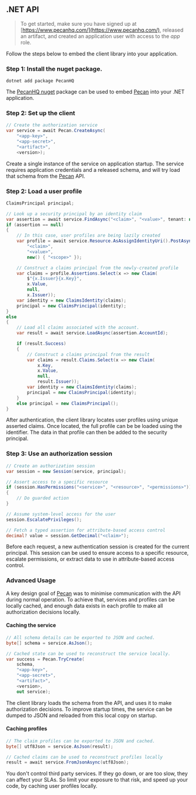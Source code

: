 ## .NET API

> To get started, make sure you have signed up at [https://www.pecanhq.com/](https://www.pecanhq.com/), released an artifact, and created an application user with access to the *app* role.

Follow the steps below to embed the client library into your application.

### Step 1: Install the nuget package.

```shell
dotnet add package PecanHQ
```

The [PecanHQ nuget](https://www.nuget.org/packages/PecanHQ) package can be used to embed [Pecan](https://www.pecanhq.com/) into your .NET application.

### Step 2: Set up the client

```csharp
// Create the authorization service
var service = await Pecan.CreateAsync(
    "<app-key>",
    "<app-secret>",
    "<artifact>",
    <version>);
```

Create a single instance of the service on application startup. The service requires application credentials and a released schema, and will try load that schema from the [Pecan](https://www.pecanhq.com/) API.

### Step 2: Load a user profile

```csharp
ClaimsPrincipal principal;

// Look up a security principal by an identity claim
var assertion = await service.FindAsync("<claim>", "<value>", tenant: null);
if (assertion == null)
{
    // In this case, user profiles are being lazily created
    var profile = await service.Resource.AsAssignIdentityUri().PostAsync(
        "<claim>",
        "<value>",
        new() { "<scope>" });

    // Construct a claims principal from the newly-created profile
    var claims = profile.Assertions.Select(x => new Claim(
        $"{x.Issuer}{x.Key}",
        x.Value,
        null,
        x.Issuer));
    var identity = new ClaimsIdentity(claims);
    principal = new ClaimsPrincipal(identity);
}
else
{
    // Load all claims associated with the account.
    var result = await service.LoadAsync(assertion.AccountId);

    if (result.Success)
    {
        // Construct a claims principal from the result
        var claims = result.Claims.Select(x => new Claim(
            x.Key,
            x.Value,
            null,
            result.Issuer));
        var identity = new ClaimsIdentity(claims);
        principal = new ClaimsPrincipal(identity);
    }
    else principal = new ClaimsPrincipal();
}
```

After authentication, the client library locates user profiles using unique asserted claims. Once located, the full profile can be be loaded using the identifier. The data in that profile can then be added to the security principal.

### Step 3: Use an authorization session

```csharp
// Create an authorization session
var session = new Session(service, principal);

// Assert access to a specific resource
if (session.HasPermissions("<service>", "<resource>", "<permissions>"))
{
    // Do guarded action
}

// Assume system-level access for the user
session.EscalatePrivileges();

// Fetch a typed assertion for attribute-based access control
decimal? value = session.GetDecimal("<claim>");
```

Before each request, a new authentication session is created for the current principal. This session can be used to ensure access to a specific resource, escalate permissions, or extract data to use in attribute-based access control.

### Advanced Usage

A key design goal of [Pecan](https://www.pecanhq.com/) was to minimise communication with the API during normal operation. To achieve that, services and profiles can be locally cached, and enough data exists in each profile to make all authorization decisions locally.

#### Caching the service

```csharp
// All schema details can be exported to JSON and cached.
byte[] schema = service.AsJson();

// Cached state can be used to reconstruct the service locally.
var success = Pecan.TryCreate(
    schema,
    "<app-key>",
    "<app-secret>",
    "<artifact>",
    <version>,
    out service);
```

The client library loads the schema from the API, and uses it to make authorization decisions. To improve startup times, the service can be dumped to JSON and reloaded from this local copy on startup.

#### Caching profiles

```csharp
// The claim profiles can be exported to JSON and cached.
byte[] utf8Json = service.AsJson(result);

// Cached claims can be used to reconstruct profiles locally
result = await service.FromJsonAsync(utf8Json);
```

You don't control third party services. If they go down, or are too slow, they can affect your SLAs. So limit your exposure to that risk, and speed up your code, by caching user profiles locally.